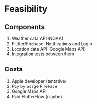 # Feasibility
## Components
1. Weather data API (NOAA)
2. Flutter/Firebase: Notifications and Login
3. Location data API (Google Maps API)
4. Integration tests between them
## Costs
1. Apple developer (tentative)
2. Pay by usage Firebase
3. Google Maps API
4. Paid FlutterFlow (maybe)
